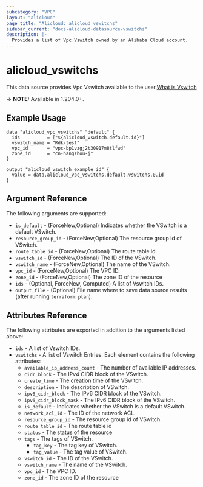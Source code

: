 ```yaml
---
subcategory: "VPC"
layout: "alicloud"
page_title: "Alicloud: alicloud_vswitchs"
sidebar_current: "docs-alicloud-datasource-vswitchs"
description: |-
  Provides a list of Vpc Vswitch owned by an Alibaba Cloud account.
---
```


# alicloud_vswitchs

This data source provides Vpc Vswitch available to the user.[What is Vswitch](https://www.alibabacloud.com/help/en/)

-> **NOTE:** Available in 1.204.0+.

## Example Usage

```
data "alicloud_vpc_vswitchs" "default" {
  ids          = ["${alicloud_vswitch.default.id}"]
  vswitch_name = "Rdk-test"
  vpc_id       = "vpc-bp1vzgj2t30917m8tlfwd"
  zone_id      = "cn-hangzhou-j"
}

output "alicloud_vswitch_example_id" {
  value = data.alicloud_vpc_vswitchs.default.vswitchs.0.id
}
```

## Argument Reference

The following arguments are supported:
* `is_default` - (ForceNew,Optional) Indicates whether the VSwitch is a default VSwitch.
* `resource_group_id` - (ForceNew,Optional) The resource group id of VSwitch.
* `route_table_id` - (ForceNew,Optional) The route table id
* `vswitch_id` - (ForceNew,Optional) The ID of the VSwitch.
* `vswitch_name` - (ForceNew,Optional) The name of the VSwitch.
* `vpc_id` - (ForceNew,Optional) The VPC ID.
* `zone_id` - (ForceNew,Optional) The zone ID  of the resource
* `ids` - (Optional, ForceNew, Computed) A list of Vswitch IDs.
* `output_file` - (Optional) File name where to save data source results (after running `terraform plan`).


## Attributes Reference

The following attributes are exported in addition to the arguments listed above:
* `ids` - A list of Vswitch IDs.
* `vswitchs` - A list of Vswitch Entries. Each element contains the following attributes:
  * `available_ip_address_count` - The number of available IP addresses.
  * `cidr_block` - The IPv4 CIDR block of the VSwitch.
  * `create_time` - The creation time of the VSwitch.
  * `description` - The description of VSwitch.
  * `ipv6_cidr_block` - The IPv6 CIDR block of the VSwitch.
  * `ipv6_cidr_block_mask` - The IPv6 CIDR block of the VSwitch.
  * `is_default` - Indicates whether the VSwitch is a default VSwitch.
  * `network_acl_id` - The ID of the network ACL.
  * `resource_group_id` - The resource group id of VSwitch.
  * `route_table_id` - The route table id
  * `status` - The status of the resource
  * `tags` - The tags of VSwitch.
    * `tag_key` - The tag key of VSwitch.
    * `tag_value` - The tag value of VSwitch.
  * `vswitch_id` - The ID of the VSwitch.
  * `vswitch_name` - The name of the VSwitch.
  * `vpc_id` - The VPC ID.
  * `zone_id` - The zone ID  of the resource
